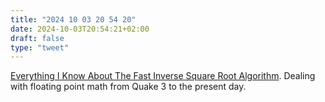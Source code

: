 ```yaml
---
title: "2024 10 03 20 54 20"
date: 2024-10-03T20:54:21+02:00
draft: false
type: "tweet"
---
```

[Everything I Know About The Fast Inverse Square Root Algorithm](https://github.com/francisrstokes/githublog/blob/main/2024/5/29/fast-inverse-sqrt.md). Dealing with floating point math from Quake 3 to the present day.
